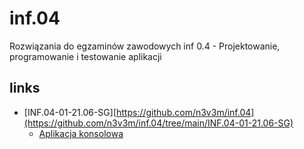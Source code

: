 # inf.04

Rozwiązania do egzaminów zawodowych inf 0.4 - Projektowanie, programowanie i testowanie aplikacji

## links

- [INF.04-01-21.06-SG][https://github.com/n3v3m/inf.04](https://github.com/n3v3m/inf.04/tree/main/INF.04-01-21.06-SG)
  - [Aplikacja konsolowa](https://github.com/n3v3m/inf.04/tree/main/INF.04-01-21.06-SG/Aplikacja%20konsolowa)
